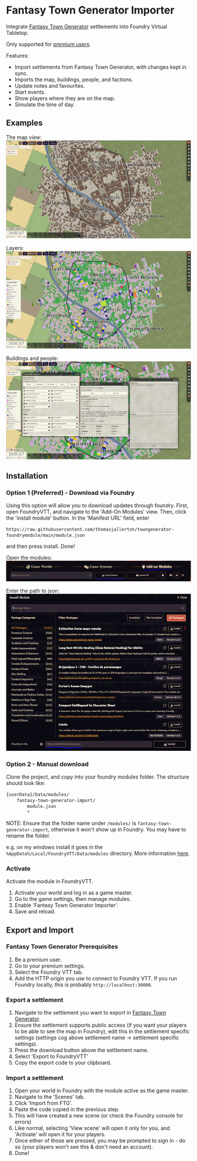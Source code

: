 # Fantasy Town Generator Importer

Integrate [Fantasy Town Generator](https://www.fantasytowngenerator.com) settlements into Foundry Virtual Tabletop.

Only supported for [premium users](https://www.patreon.com/fantasytowngenerator). 

Features:
* Import settlements from Fantasy Town Generator, with changes kept in sync.
* Imports the map, buildings, people, and factions.
* Update notes and favourites.
* Start events.
* Show players where they are on the map.
* Simulate the time of day.

## Examples

The map view:
![map view](docs/map_view.png)

Layers:
![layers](docs/layers.png)

Buildings and people:
![buildings and people](docs/buildings_people.png)

## Installation

### Option 1 (Preferred) - Download via Foundry
Using this option will allow you to download updates through foundry.
First, open FoundryVTT, and navigate to the 'Add-On Modules' view. Then, click the 'install module' button. In the 'Manifest URL' field, enter
```
https://raw.githubusercontent.com/thomasjallerton/towngenerator-foundrymodule/main/module.json
```
and then press install. Done!

Open the modules:
![add on modules](docs/foundry_modules.png)

Enter the path to json:
![enter URL view](docs/foundry_url_install.png)


### Option 2 - Manual download
Clone the project, and copy into your foundry modules folder. The structure should look like:

```
{userData}/Data/modules/  
    fantasy-town-generator-import/  
        module.json
        *
```
NOTE: Ensure that the folder name under `/modules/` is `fantasy-town-generator-import`, otherwise it won't show up in Foundry.
You may have to rename the folder.

e.g. on my windows install it goes in the `%AppData%/Local/FoundryVTT/Data/modules` directory. More information
[here](https://foundryvtt.com/article/module-development/).

### Activate

Activate the module in FoundryVTT.
1. Activate your world and log in as a game master.
2. Go to the game settings, then manage modules.
3. Enable 'Fantasy Town Generator Importer'.
4. Save and reload.

## Export and Import

### Fantasy Town Generator Prerequisites

1. Be a premium user.
2. Go to your premium settings.
3. Select the Foundry VTT tab.
4. Add the HTTP origin you use to connect to Foundry VTT. If you run Foundry locally,
this is probably `http://localhost:30000`.

### Export a settlement

1. Navigate to the settlement you want to export in [Fantasy Town Generator](https://www.fantasytowngenerator.com).
2. Ensure the settlement supports public access (if you want your players to be able to see the map in Foundry),
edit this in the settlement specific settings (settings cog above settlement name -> settlement specific settings).
3. Press the download button above the settlement name.
4. Select 'Export to FoundryVTT'
5. Copy the export code to your clipboard.

### Import a settlement

1. Open your world in Foundry with the module active as the game master.
2. Navigate to the 'Scenes' tab.
3. Click 'Import from FTG'.
4. Paste the code copied in the previous step.
5. This will have created a new scene (or check the Foundry console for errors)
6. Like normal, selecting 'View scene' will open it only for you, and 'Activate' will open it for your players.
7. Once either of those are pressed, you may be prompted to sign in - do so (your players won't see this &
don't need an account).
8. Done!

